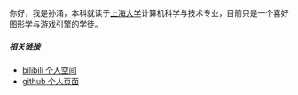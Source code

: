 你好，我是孙涌，本科就读于[上海大学](https://www.shu.edu.cn)计算机科学与技术专业，目前只是一个喜好图形学与游戏引擎的学徒。




##### 相关链接

- [bilibili 个人空间][1] 
- [github 个人页面][2]


[1]: https://space.bilibili.com/50030956
[2]: https://github.com/Gnoy-Nus

